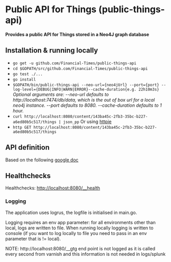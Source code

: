# Public API for Things (public-things-api)
__Provides a public API for Things stored in a Neo4J graph database__


## Installation & running locally
* `go get -u github.com/Financial-Times/public-things-api`
* `cd $GOPATH/src/github.com/Financial-Times/public-things-api`
* `go test ./...`
* `go install`
* `$GOPATH/bin/public-things-api --neo-url={neo4jUrl} --port={port} --log-level={DEBUG|INFO|WARN|ERROR}--cache-duration{e.g. 22h10m3s}`
_Optional arguments are:
--neo-url defaults to http://localhost:7474/db/data, which is the out of box url for a local neo4j instance.
--port defaults to 8080.
--cache-duration defaults to 1 hour._
* `curl http://localhost:8080/content/143ba45c-2fb3-35bc-b227-a6ed80b5c517/things | json_pp`
Or using [httpie](https://github.com/jkbrzt/httpie)
* `http GET http://localhost:8080/content/143ba45c-2fb3-35bc-b227-a6ed80b5c517/things`

## API definition
Based on the following [google doc](https://docs.google.com/a/ft.com/document/d/1kQH3tk1GhXnupHKdDhkDE5UyJIHm2ssWXW3zjs3g2h8/edit?usp=sharing)

## Healthchecks
Healthchecks: [http://localhost:8080/__health](http://localhost:8080/__health)

### Logging
The application uses logrus, the logfile is initialised in main.go.

Logging requires an env app parameter: for all environments other than local, logs are written to file. When running locally logging
is written to console (if you want to log locally to file you need to pass in an env parameter that is != local).

NOTE: http://localhost:8080/__gtg end point is not logged as it is called every second from varnish and this information is not needed in logs/splunk
